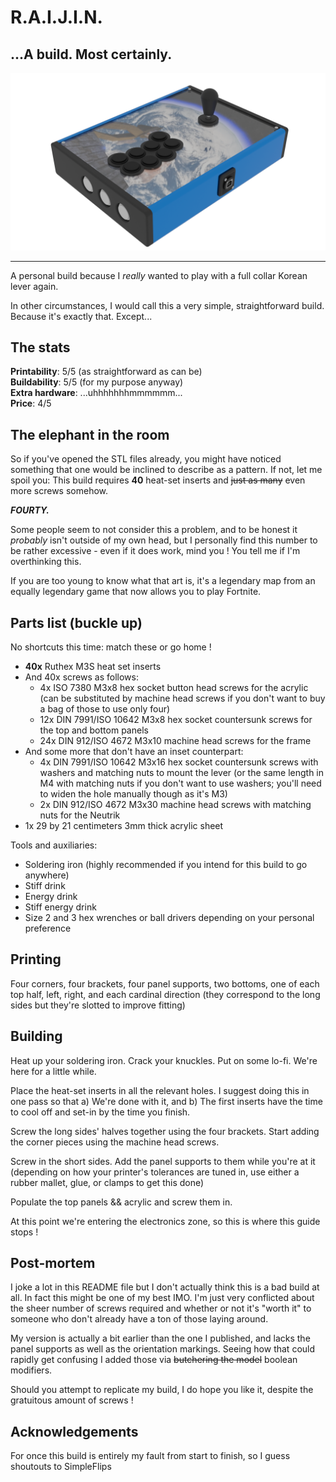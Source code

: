 # R.A.I.J.I.N.
## ...A build. Most certainly.

![Thunder and lightning](../../img/personal/raijin.png)

---

A personal build because I *really* wanted to play with a full collar Korean lever again.

In other circumstances, I would call this a very simple, straightforward build. Because it's exactly that. Except...

## The stats

**Printability**: 5/5 (as straightforward as can be)  
**Buildability**: 5/5 (for my purpose anyway)  
**Extra hardware**: ...uhhhhhhhmmmmmm...  
**Price**: 4/5

## The elephant in the room

So if you've opened the STL files already, you might have noticed something that one would be inclined to describe as a pattern. If not, let me spoil you: This build requires **40** heat-set inserts and ~~just as many~~ even more screws somehow.

***FOURTY.***

Some people seem to not consider this a problem, and to be honest it *probably* isn't outside of my own head, but I personally find this number to be rather excessive - even if it does work, mind you ! You tell me if I'm overthinking this.

If you are too young to know what that art is, it's a legendary map from an equally legendary game that now allows you to play Fortnite.

## Parts list (buckle up)

No shortcuts this time: match these or go home !

- **40x** Ruthex M3S heat set inserts
- And 40x screws as follows:
    - 4x ISO 7380 M3x8 hex socket button head screws for the acrylic (can be substituted by machine head screws if you don't want to buy a bag of those to use only four)
    - 12x DIN 7991/ISO 10642 M3x8 hex socket countersunk screws for the top and bottom panels
    - 24x DIN 912/ISO 4672 M3x10 machine head screws for the frame
- And some more that don't have an inset counterpart:
    - 4x DIN 7991/ISO 10642 M3x16 hex socket countersunk screws with washers and matching nuts to mount the lever (or the same length in M4 with matching nuts if you don't want to use washers; you'll need to widen the hole manually though as it's M3)
    - 2x DIN 912/ISO 4672 M3x30 machine head screws with matching nuts for the Neutrik
- 1x 29 by 21 centimeters 3mm thick acrylic sheet

Tools and auxiliaries:

- Soldering iron (highly recommended if you intend for this build to go anywhere)
- Stiff drink
- Energy drink
- Stiff energy drink
- Size 2 and 3 hex wrenches or ball drivers depending on your personal preference

## Printing

Four corners, four brackets, four panel supports, two bottoms, one of each top half, left, right, and each cardinal direction (they correspond to the long sides but they're slotted to improve fitting)

## Building

Heat up your soldering iron. Crack your knuckles. Put on some lo-fi. We're here for a little while.

Place the heat-set inserts in all the relevant holes. I suggest doing this in one pass so that a) We're done with it, and b) The first inserts have the time to cool off and set-in by the time you finish.

Screw the long sides' halves together using the four brackets. Start adding the corner pieces using the machine head screws.

Screw in the short sides. Add the panel supports to them while you're at it (depending on how your printer's tolerances are tuned in, use either a rubber mallet, glue, or clamps to get this done)

Populate the top panels && acrylic and screw them in.

At this point we're entering the electronics zone, so this is where this guide stops !

## Post-mortem

I joke a lot in this README file but I don't actually think this is a bad build at all. In fact this might be one of my best IMO. I'm just very conflicted about the sheer number of screws required and whether or not it's "worth it" to someone who don't already have a ton of those laying around.

My version is actually a bit earlier than the one I published, and lacks the panel supports as well as the orientation markings. Seeing how that could rapidly get confusing I added those via ~~butchering the model~~ boolean modifiers.

Should you attempt to replicate my build, I do hope you like it, despite the gratuitous amount of screws !

## Acknowledgements

For once this build is entirely my fault from start to finish, so I guess shoutouts to SimpleFlips
